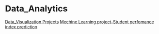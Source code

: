 # Data_Analytics
[Data_Visualization Projects](https://github.com/shakiraa125/Data_Analytics/blob/main/project%20(1).ipynb)
[Mechine Learning project-Student perfomance index prediction](https://github.com/shakiraa125/Data_Analytics/blob/main/ML%20project1.ipynb)
